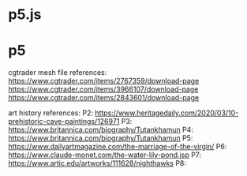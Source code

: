 # p5.js
# p5
cgtrader mesh file references:
https://www.cgtrader.com/items/2767359/download-page
https://www.cgtrader.com/items/3966107/download-page
https://www.cgtrader.com/items/2843601/download-page


art history references:
P2: https://www.heritagedaily.com/2020/03/10-prehistoric-cave-paintings/126971
P3: https://www.britannica.com/biography/Tutankhamun
P4: https://www.britannica.com/biography/Tutankhamun
P5: https://www.dailyartmagazine.com/the-marriage-of-the-virgin/
P6: https://www.claude-monet.com/the-water-lily-pond.jsp
P7: https://www.artic.edu/artworks/111628/nighthawks
P8:
